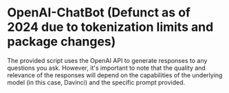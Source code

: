 # OpenAI-ChatBot  (Defunct as of 2024 due to tokenization limits and package changes)
The provided script uses the OpenAI API to generate responses to any questions you ask. However, it's important to note that the quality and relevance of the responses will depend on the capabilities of the underlying model (in this case, Davinci) and the specific prompt provided.
